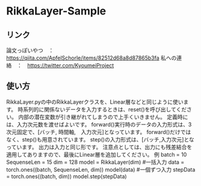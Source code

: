 # RikkaLayer-Sample
## リンク
論文っぽいやつ　：　https://qiita.com/ApfelSchorle/items/82512d68a8d87865b3fa
私への連絡　：　https://twitter.com/KyoumeiProject

## 使い方
RikkaLayer.pyの中のRikkaLayerクラスを、Linear層などと同じように使います。
時系列的に関係ないデータを入力するときは、reset()を呼び出してください。
内部の潜在変数が引き継がれてしまうので上手くいきません。
定義時には、入力次元数を渡せばよいです。
forward()実行時のデータの入力形式は、3次元固定で、[バッチ, 時間軸,　入力次元]となっています。
forward()だけではなく、step()も用意されています。
step()の入力形式は、[バッチ,入力次元]となっています。
出力は入力と同じ形です。
注意点としては、出力にも残差結合を適用してありますので、最後にLinear層を追加してください。
例
batch = 10
SequenseLen = 15
dim = 128
model = RikkaLayer(dim)
#一括入力
data = torch.ones((batch, SequenseLen, dim))
model(data)
#一個ずつ入力
stepData = torch.ones((batch, dim))
model.step(stepData)
